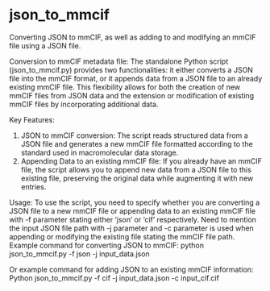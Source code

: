 # json_to_mmcif
Converting JSON to mmCIF, as well as adding to and modifying an mmCIF file using a JSON file.

Conversion to mmCIF metadata file:
The standalone Python script (json_to_mmcif.py) provides two functionalities: it either converts a JSON file into the mmCIF format, or it appends data from a JSON file to an already existing mmCIF file. This flexibility allows for both the creation of new mmCIF files from JSON data and the extension or modification of existing mmCIF files by incorporating additional data.

Key Features:
1. JSON to mmCIF conversion: The script reads structured data from a JSON file and generates a new mmCIF file formatted according to the standard used in macromolecular data storage.
2. Appending Data to an existing mmCIF file: If you already have an mmCIF file, the script allows you to append new data from a JSON file to this existing file, preserving the original data while augmenting it with new entries.
   
Usage:
To use the script, you need to specify whether you are converting a JSON file to a new mmCIF file or appending data to an existing mmCIF file with -f parameter stating either ‘json’ or ‘cif’ respectively. Need to mention the input JSON file path with -j parameter and -c parameter is used when appending or modifying the existing file stating the mmCIF file path. 
Example command for converting JSON to mmCIF:
python json_to_mmcif.py -f json -j input_data.json

Or example command for adding JSON to an existing mmCIF information:
Python json_to_mmcif.py -f cif -j input_data.json -c input_cif.cif
